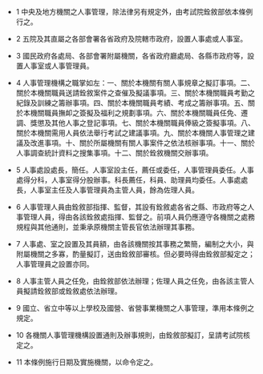 * 1 中央及地方機關之人事管理，除法律另有規定外，由考試院銓敘部依本條例行之。

* 2 五院及其直屬之各部會署各省政府及院轄市政府，設置人事處或人事室。

* 3 國民政府各處局、各部會署附屬機關，各省政府廳處局、各縣市政府等，設置人事室或人事管理員。

* 4 人事管理機構之職掌如左：一、關於本機關有關人事規章之擬訂事項。二、關於本機關職員送請銓敘案件之查催及擬議事項。三、關於本機關職員考勤之紀錄及訓練之籌辦事項。四、關於本機關職員考績、考成之籌辦事項。五、關於本機關職員撫卹之簽擬及福利之規劃事項。六、關於本機關職員任免、遷調、獎懲及其他人事之登記事項。七、關於本機關職員俸級之簽擬事項。八、關於本機關需用人員依法舉行考試之建議事項。九、關於本機關人事管理之建議及改進事項。十、關於所屬機關有關人事案件之依法核辦事項。十一、關於人事調查統計資料之搜集事項。十二、關於銓敘機關交辦事項。

* 5 人事處設處長，簡任。人事室設主任，薦任或委任，人事管理員委任。人事處得分科，人事室得分股辦事。科長薦任，科員、助理員均委任。人事處處長，人事室主任及人事管理員為主管人員，餘為佐理人員。

* 6 人事管理人員由銓敘部指揮、監督，其設有銓敘處各省之縣、市政府等之人事管理人員，得由各該銓敘處指揮、監督之。前項人員仍應遵守各機關之處務規程與其他通則，並秉承原機關主管長官依法辦理其事務。

* 7 人事處、室之設置及其員額，由各該機關按其事務之繁簡，編制之大小，與附屬機關之多寡，酌量擬訂，送由銓敘部審核。但必要時得由銓敘部擬定之；人事管理員之設置亦同。

* 8 人事主管人員之任免，由銓敘部依法辦理；佐理人員之任免，由各該主管人員擬請銓敘部或銓敘處依法辦理。

* 9 國立、省立中等以上學校及國營、省營事業機關之人事管理，準用本條例之規定。

* 10 各機關人事管理機構設置通則及辦事規則，由銓敘部擬訂，呈請考試院核定之。

* 11 本條例施行日期及實施機關，以命令定之。

